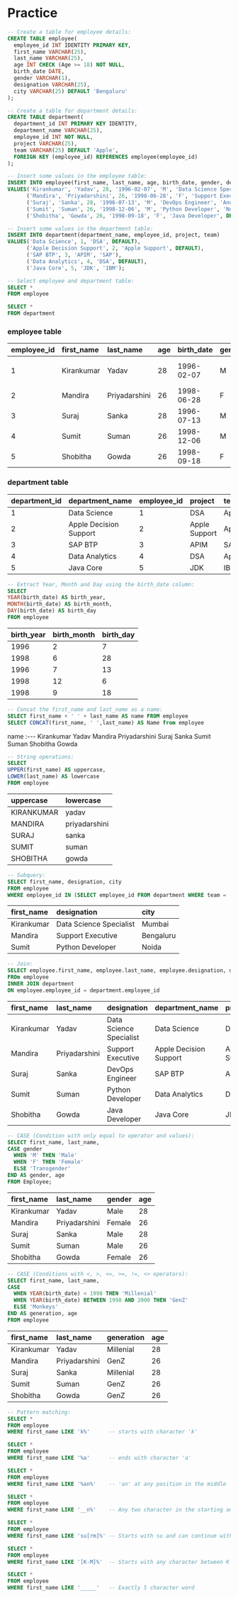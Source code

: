 # **Practice**

```sql
-- Create a table for employee details:
CREATE TABLE employee(
  employee_id INT IDENTITY PRIMARY KEY,
  first_name VARCHAR(25),
  last_name VARCHAR(25),
  age INT CHECK (Age >= 18) NOT NULL,
  birth_date DATE,
  gender VARCHAR(1),
  designation VARCHAR(25),
  city VARCHAR(25) DEFAULT 'Bengaluru'
);
```
```sql
-- Create a table for department details:
CREATE TABLE department(
  department_id INT PRIMARY KEY IDENTITY,
  department_name VARCHAR(25),
  employee_id INT NOT NULL,
  project VARCHAR(25),
  team VARCHAR(25) DEFAULT 'Apple',
  FOREIGN KEY (employee_id) REFERENCES employee(employee_id)
);
```
```sql
-- Insert some values in the employee table:  
INSERT INTO employee(first_name, last_name, age, birth_date, gender, designation, city)
VALUES('Kirankumar', 'Yadav', 28, '1996-02-07', 'M', 'Data Science Specialist', 'Mumbai'),
      ('Mandira', 'Priyadarshini', 26, '1998-06-28', 'F', 'Support Executive', DEFAULT),
      ('Suraj', 'Sanka', 28, '1996-07-13', 'M', 'DevOps Engineer', 'Andhra Pradesh'),
      ('Sumit', 'Suman', 26, '1998-12-06', 'M', 'Python Developer', 'Noida'),
      ('Shobitha', 'Gowda', 26, '1998-09-18', 'F', 'Java Developer', DEFAULT);
```
```sql
-- Insert some values in the department table:
INSERT INTO department(department_name, employee_id, project, team)
VALUES('Data Science', 1, 'DSA', DEFAULT),
      ('Apple Decision Support', 2, 'Apple Support', DEFAULT),
      ('SAP BTP', 3, 'APIM', 'SAP'),
      ('Data Analytics', 4, 'DSA', DEFAULT),
      ('Java Core', 5, 'JDK', 'IBM');
```
```sql
-- Select employee and department table:
SELECT *
FROM employee

SELECT *
FROM department
```

### **employee table**
employee_id | first_name | last_name | age | birth_date | gender | designation | city
:--- | :--- | :--- | :--- | :--- | :--- | :--- | :---
1 | Kirankumar | Yadav | 28 | 1996-02-07 | M | Data Science Specialist | Mumbai
2 | Mandira | Priyadarshini | 26 | 1998-06-28 | F | Support Executive | Bengaluru
3 | Suraj | Sanka | 28 | 1996-07-13 | M | DevOps Engineer | Andhra Pradesh
4 | Sumit | Suman | 26 | 1998-12-06 | M | Python Developer | Noida
5 | Shobitha | Gowda | 26 | 1998-09-18 | F | Java Developer | Bengaluru

### **department table**
department_id | department_name | employee_id | project | team
:--- | :--- | :--- | :--- | :---
1 | Data Science | 1 | DSA | Apple
2 | Apple Decision Support | 2 | Apple Support | Apple
3 | SAP BTP | 3 | APIM | SAP
4 | Data Analytics | 4 | DSA | Apple
5 | Java Core | 5 | JDK | IBM

```sql
-- Extract Year, Month and Day using the birth_date column:
SELECT 
YEAR(birth_date) AS birth_year, 
MONTH(birth_date) AS birth_month, 
DAY(birth_date) AS birth_day
FROM employee
```
birth_year | birth_month | birth_day
:--- | :--- | :---
1996 | 2 | 7
1998 | 6 | 28
1996 | 7 | 13
1998 | 12 | 6
1998 | 9 | 18

```sql
-- Concat the first_name and last_name as a name:
SELECT first_name + ' ' + last_name AS name FROM employee
SELECT CONCAT(first_name, ' ',last_name) AS Name from employee
```
name
:---
Kirankumar Yadav
Mandira Priyadarshini
Suraj Sanka
Sumit Suman
Shobitha Gowda

```sql
-- String operations:
SELECT
UPPER(first_name) AS uppercase, 
LOWER(last_name) AS lowercase
FROM employee
```
uppercase | lowercase
:--- | :---
KIRANKUMAR | yadav
MANDIRA | priyadarshini
SURAJ | sanka
SUMIT | suman
SHOBITHA | gowda

```sql
-- Subquery:
SELECT first_name, designation, city 
FROM employee
WHERE employee_id IN (SELECT employee_id FROM department WHERE team = 'Apple')
```
first_name | designation | city
:--- | :--- | :---
Kirankumar | Data Science Specialist | Mumbai
Mandira | Support Executive | Bengaluru
Sumit | Python Developer | Noida

```sql
-- Join:
SELECT employee.first_name, employee.last_name, employee.designation, department.department_name, department.project
FROm employee
INNER JOIN department
ON employee.employee_id = department.employee_id
```
first_name | last_name | designation | department_name | project
:--- | :--- | :--- | :--- | :---
Kirankumar | Yadav | Data Science Specialist | Data Science | DSA 
Mandira | Priyadarshini | Support Executive | Apple Decision Support | Apple Support
Suraj | Sanka | DevOps Engineer | SAP BTP | APIM
Sumit | Suman | Python Developer | Data Analytics | DSA
Shobitha | Gowda | Java Developer | Java Core | JDK

```sql
-- CASE (Condition with only equal to operator and values):
SELECT first_name, last_name,
CASE gender
  WHEN 'M' THEN 'Male'
  WHEN 'F' THEN 'Female'
  ELSE 'Transgender'
END AS gender, age
FROM Employee;
```
first_name | last_name | gender | age 
:--- | :--- | :--- | :---
Kirankumar | Yadav | Male | 28
Mandira | Priyadarshini | Female | 26
Suraj | Sanka | Male | 28
Sumit | Suman | Male | 26
Shobitha | Gowda | Female | 26

```sql
-- CASE (Conditions with <, >, <=, >=, !=, <> operators):
SELECT first_name, last_name, 
CASE 
  WHEN YEAR(birth_date) < 1998 THEN 'Millenial'
  WHEN YEAR(birth_date) BETWEEN 1998 AND 2000 THEN 'GenZ'
  ELSE 'Monkeys'
END AS generation, age
FROM employee
```
first_name | last_name | generation | age 
:--- | :--- | :--- | :---
Kirankumar | Yadav | Millenial | 28
Mandira | Priyadarshini | GenZ | 26
Suraj | Sanka | Millenial | 28
Sumit | Suman | GenZ | 26
Shobitha | Gowda | GenZ | 26

```sql
-- Pattern matching:
SELECT *
FROM employee
WHERE first_name LIKE 'k%'      -- starts with character 'k'

SELECT *
FROM employee
WHERE first_name LIKE '%a'      -- ends with character 'a'

SELECT *
FROM employee
WHERE first_name LIKE '%an%'    -- 'an' at any position in the middle

SELECT *
FROM employee
WHERE first_name LIKE '__n%'    -- Any two character in the starting and 'n' at 3rd place.

SELECT *
FROM employee
WHERE first_name LIKE 'su[rm]%' -- Starts with su and can continue with r or m

SELECT *
FROM employee
WHERE first_name LIKE '[K-M]%'  -- Starts with any character between K to M

SELECT *
FROM employee
WHERE first_name LIKE '_____'   -- Exactly 5 character word
```

